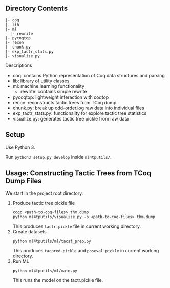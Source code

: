## Directory Contents

```
|- coq
|- lib
|- ml
  |- rewrite
|- pycoqtop
|- recon
|- chunk.py
|- exp_tactr_stats.py
|- visualize.py
```

Descriptions
- coq: contains Python representation of Coq data structures and parsing
- lib: library of utility classes
- ml: machine learning functionality
	- rewrite: contains simple rewrite
- pycoqtop: lightweight interaction with coqtop
- recon: reconstructs tactic trees from TCoq dump
- chunk.py: break up odd-order.log raw data into individual files
- exp_tactr_stats.py: functionality for explore tactic tree statistics
- visualize.py: generates tactic tree pickle from raw data


## Setup

Use Python 3.

Run `python3 setup.py develop` inside `ml4tputils/`.


## Usage: Constructing Tactic Trees from TCoq Dump Files

We start in the project root directory.
1. Produce tactic tree pickle file
   ```
   coqc <path-to-coq-files> thm.dump
   python ml4tputils/visualize.py -p <path-to-coq-files> thm.dump
   ```
   This produces `tactr.pickle` file in current working directory.
2. Create datasets
   ```
   python ml4tputils/ml/tacst_prep.py
   ```
   This produces `tacpred.pickle` and `poseval.pickle` in current working directory.
3. Run ML
   ```
   python ml4tputils/ml/main.py
   ```
   This runs the model on the tactr.pickle file.
